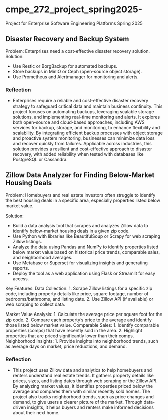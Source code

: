 # cmpe_272_project_spring2025-
Project for Enterprise Software Engineering Platforms Spring 2025

## Disaster Recovery and Backup System

Problem: Enterprises need a cost-effective disaster recovery
solution.
Solution:
  - Use Restic or BorgBackup for automated backups.
  - Store backups in MinIO or Ceph (open-source object storage).
  - Use Prometheus and Alertmanager for monitoring and alerts.

### Reflection 
- Enterprises require a reliable and cost-effective disaster recovery strategy to safeguard critical data and maintain business continuity. This project focuses on automating backups, leveraging scalable storage solutions, and implementing real-time monitoring and alerts. It explores both open-source and cloud-based approaches, including AWS services for backup, storage, and monitoring, to enhance flexibility and scalability. By integrating efficient backup processes with object storage and proactive system monitoring, businesses can minimize data loss and recover quickly from failures. Applicable across industries, this solution provides a resilient and cost-effective approach to disaster recovery, with added reliability when tested with databases like PostgreSQL or Cassandra.


## Zillow Data Analyzer for Finding Below-Market Housing Deals
Problem: Homebuyers and real estate investors often struggle to identify the best housing deals in a specific area, especially properties listed below market value.

Solution:
- Build a data analysis tool that scrapes and analyzes Zillow data to identify below-market housing deals in a given zip code.
- Use Python with libraries like BeautifulSoup or Scrapy for web scraping Zillow listings.
- Analyze the data using Pandas and NumPy to identify properties listed below market value based on historical price trends, comparable sales, and neighborhood averages.
- Use Metabase or Superset for visualizing insights and generating reports.
- Deploy the tool as a web application using Flask or Streamlit for easy access.
  
Key Features:
  Data Collection:
    1. Scrape Zillow listings for a specific zip code, including property details like price, square footage, number of bedrooms/bathrooms, and listing date.
    2. Use Zillow API (if available) or web scraping to collect data.

   Market Value Analysis:
    1. Calculate the average price per square foot for the zip code.
    2. Compare each property’s price to the average and identify those listed below market value.
  Comparable Sales:
    1. Identify comparable properties (comps) that have recently sold in the area.
    2. Highlight properties that are priced significantly lower than their comps.
  Neighborhood Insights:
    1. Provide insights into neighborhood trends, such as average days on market, price reductions, and demand.

  ### Reflection 
  - This project uses Zillow data and analytics to help homebuyers and renters understand real estate trends. It gathers property details like prices, sizes, and listing dates through web scraping or the Zillow API. By analyzing market values, it identifies properties priced below the average and compares them with similar recently sold homes. The project also tracks neighborhood trends, such as price changes and demand, to give users a clearer picture of the market. Through data-driven insights, it helps buyers and renters make informed decisions about their next home.
